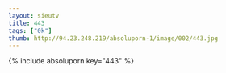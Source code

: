 ```yaml
--- 
layout: sieutv
title: 443
tags: ["0k"]
thumb: http://94.23.248.219/absoluporn-1/image/002/443.jpg
---
```

{% include absoluporn key="443" %} 
